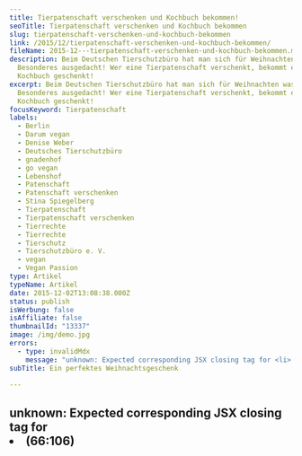 ```yaml
---
title: Tierpatenschaft verschenken und Kochbuch bekommen!
seoTitle: Tierpatenschaft verschenken und Kochbuch bekommen
slug: tierpatenschaft-verschenken-und-kochbuch-bekommen
link: /2015/12/tierpatenschaft-verschenken-und-kochbuch-bekommen/
fileName: 2015-12---tierpatenschaft-verschenken-und-kochbuch-bekommen.md
description: Beim Deutschen Tierschutzbüro hat man sich für Weihnachten was
  Besonderes ausgedacht! Wer eine Tierpatenschaft verschenkt, bekommt ein
  Kochbuch geschenkt!
excerpt: Beim Deutschen Tierschutzbüro hat man sich für Weihnachten was
  Besonderes ausgedacht! Wer eine Tierpatenschaft verschenkt, bekommt ein
  Kochbuch geschenkt!
focusKeyword: Tierpatenschaft
labels:
  - Berlin
  - Darum vegan
  - Denise Weber
  - Deutsches Tierschutzbüro
  - gnadenhof
  - go vegan
  - Lebenshof
  - Patenschaft
  - Patenschaft verschenken
  - Stina Spiegelberg
  - Tierpatenschaft
  - Tierpatenschaft verschenken
  - Tierrechte
  - Tierrechte
  - Tierschutz
  - Tierschutzbüro e. V.
  - vegan
  - Vegan Passion
type: Artikel
typeName: Artikel
date: 2015-12-02T13:08:38.000Z
status: publish
isWerbung: false
isAffiliate: false
thumbnailId: "13337"
image: /img/demo.jpg
errors:
  - type: invalidMdx
    message: "unknown: Expected corresponding JSX closing tag for <li> (66:106)"
subTitle: Ein perfektes Weihnachtsgeschenk
  
---
```


## unknown: Expected corresponding JSX closing tag for <li> (66:106)

<!--
![Denise Weber (rechts im Bild) mit ihrer Kollegin Maika Lapuschkin](http://cardamonchai.com/wp-content/uploads/2015/12/Maika-Lapuschkin-und-Denise-Weber-640x512.png "Denise Weber (rechts im Bild) mit ihrer Kollegin Maika Lapuschkin")

**Über XING lernte ich die Patentierbetreuerin des Deutschen Tierschutzbüros
Denise Weber kennen. Sie stellte mir direkt ihr Projekt „Tierpatenschaft mit
Herz" vor, von dem ich Euch heute gerne berichten möchte.**

Das Deutsche Tierschutzbüro setzt sich für Tiere in Not ein. Dabei werden Demos
und Aktionen veranstaltet und auch schon mal politische Entscheidungsträger
unter Druck gesetzt. Die Aktivisten helfen misshandelten Tieren, befreien
Kettenhunde, retten verletzte Wildtiere und kümmern sich um ausgesetzte
Haustiere.

Bei den Tierschutzkontrollen und Recherchen der Deutsches Tierschutzbüro e. V.
stoßen die Mitglieder immer wieder auf verletzte, misshandelte oder kranke
Tiere. Sie retten diese Tiere und kümmern sich um sie. Ihnen ist es wichtig, den
Tieren eine Chance auf ein liebevolles Leben zu geben. Die meisten können in ein
neues Zuhause vermittelt werden.

## Intensive Pflege für kranke Tiere

Doch leider gibt es auch solche, die chronisch krank sind und sehr intensive
Pflege brauchen oder aus anderen Gründen nicht vermittelbar sind. Sie werden
dann auf Gnadenhöfen untergebracht, der Verein übernimmt dabei die anfallenden
Kosten.

<div style="float: right;"><iframe src="https://www.youtube.com/embed/ZjvS5v8bi7Q" width="300" height="240" frameborder="0"></iframe></div>

Denise erzählte mir, dass erst vor Kurzem zwei Neuankömmlinge im Projekt
aufgenommen wurden. Die beiden Kühe Dorte und Denise wurden aus einem
Milchviehbetrieb im Allgäu nach über sieben Jahren im Stall befreit und auf
einem Gnadenhof in Brandenburg untergebracht. Ihre ersten Schritte auf der Weide
sind im herzzerreißenden Video auf der rechten Seite zu sehen.

Ganz aktuell findet derzeit wie in jedem Jahr eine Weihnachtsaktion des
Deutschen Tierschutzbüro e. V. statt. Dabei geht es darum, den Liebsten ein ganz
besonderes Weihnachtsgeschenk zu machen und dabei auf Konsumgüter mal komplett
zu verzichten. Viele überlegen ja immer lange, was sie verschenken sollen und
kaufen dann einfach irgendwas, nur um etwas in der Hand zu haben, was sehr
schade ist.

Aus diesem Grund bietet der Verein Tierpatenschaften zum Verschenken an. Damit
hat man auf jeden Fall ein sehr persönliches Geschenk. Natürlich kann das
Patentier auch jederzeit in seiner Unterkunft besucht werden und es können dabei
ganz nebenbei wertvolle Stunden in der Natur verbracht werden.

Dieses Jahr gibt es dazu noch eine ganz besondere Überraschung: Das Deutsche
Tierschutzbüro möchte sich bei allen neuen Tierpaten und denen, die eine
Patenschaft verschenken, bedanken, indem sie das neue vegane Kochbuch von Stina
Spiegelberg „Vegan Passion“ schenken. Stina verrät in dem Buch 120 ihrer
Lieblingsrezepte, saisonal und zu jedem Anlass passend. Kleiner Geheimtipp: Es
werden darin auch tolle Ideen für ein leckeres und pflanzliches Weihnachtsmenü
verraten.

![Vegan Passion von Stina Spiegelberg](http://cardamonchai.com/wp-content/uploads/2015/12/Veganpassion_Das-Kochbuch-838x1024-640x782.jpg "Vegan Passion von Stina Spiegelberg")

<div style="border: solid 2px #ff66cc; padding: 30px;">## Alle Infos zur Weihnachtsaktion

- Wer in der Zeit vom 25. November bis einschließlich 23. Dezember eine
  Tierpatenschaft übernimmt oder eine verschenkt, erhält das vegane Kochbuch
  „Vegan Passion“.
- Wer bis zum 20. Dezember 2015 um 18:00 eine Patenschaft abschließt oder
  verschenkt, bekommt die Unterlagen dazu pünktlich bis zum 24. Dezember
  zugesendet. Natürlich können die Unterlagen auch direkt an den/die
  Beschenkte/n adressiert werden.
- Wer seine Patenschaft erst nach dem 20. Dezember beantragt, erhält die Urkunde
  in digitaler Form per Mail, diese kann dann selbst gestaltet und ausgedruckt
  werden.
- Das Kochbuch wird direkt an den Tierpaten bzw. an den/die Beschenkende/n
  geschickt. Es kommt in einem Paket zusammen mit den Unterlagen für die
  Patenschaft, der Urkunde sowie einem Tierretterarmband.
- Zur Weihnachtsaktion des Deutschen Tierschutzbüro e. V. geht es
  [hier entlang](http://www.tier-patenschaft.de/weihnachten/).</div>

Wer sich gerne weiter informieren möchte, oder sich für eine Patenschaft
interessiert, besucht am besten die [Homepage](http://www.tierschutzbuero.de/)
des Deutschen Tierschutzbüros. Wer direkt spenden möchte,
[folgt diesem Link](http://www.tierschutzbuero.de/arbeitskreis-spenden/).

[gallery type="rectangular" link="none" size="medium"
ids="13338,13336,13335,13334,13343,13341,13340,13346,13348,13350,13351,13353"]

Wer gerne mehr über die Milchindustrie und das Leid der Kühe in Erfahrung
bringen möchte: [Hier entlang](/2014/09/pflanzenmilch-wieso-denn-blos/).

-->

  